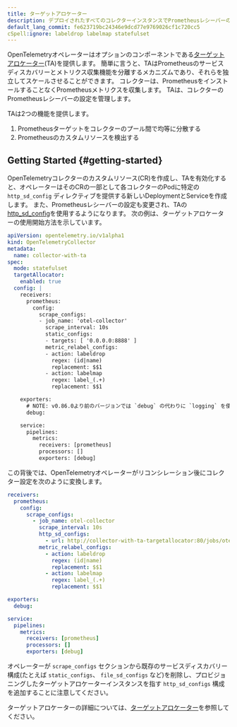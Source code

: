 ```yaml
---
title: ターゲットアロケーター
description: デプロイされたすべてのコレクターインスタンスでPrometheusレシーバーのターゲットを分散するツール
default_lang_commit: fe623719bc24346e9dcd77e9769026cf1c720cc5
cSpell:ignore: labeldrop labelmap statefulset
---
```


OpenTelemetryオペレーターはオプションのコンポーネントである[ターゲットアロケーター](https://github.com/open-telemetry/opentelemetry-operator/tree/main/cmd/otel-allocator)(TA)を提供します。
簡単に言うと、TAはPrometheusのサービスディスカバリーとメトリクス収集機能を分離するメカニズムであり、それらを独立してスケールさせることができます。
コレクターは、PrometheusをインストールすることなくPrometheusメトリクスを収集します。
TAは、コレクターのPrometheusレシーバーの設定を管理します。

TAは2つの機能を提供します。

1. Prometheusターゲットをコレクターのプール間で均等に分散する
2. Prometheusのカスタムリソースを検出する

## Getting Started {#getting-started}

OpenTelemetryコレクターのカスタムリソース(CR)を作成し、TAを有効化すると、オペレーターはそのCRの一部として各コレクターのPodに特定の `http_sd_config` ディレクティブを提供する新しいDeploymentとServiceを作成します。
また、Prometheusレシーバーの設定も変更され、TAの[http_sd_config](https://prometheus.io/docs/prometheus/latest/http_sd/)を使用するようになります。
次の例は、ターゲットアロケーターの使用開始方法を示しています。

```yaml
apiVersion: opentelemetry.io/v1alpha1
kind: OpenTelemetryCollector
metadata:
  name: collector-with-ta
spec:
  mode: statefulset
  targetAllocator:
    enabled: true
  config: |
    receivers:
      prometheus:
        config:
          scrape_configs:
          - job_name: 'otel-collector'
            scrape_interval: 10s
            static_configs:
            - targets: [ '0.0.0.0:8888' ]
            metric_relabel_configs:
            - action: labeldrop
              regex: (id|name)
              replacement: $$1
            - action: labelmap
              regex: label_(.+)
              replacement: $$1

    exporters:
      # NOTE: v0.86.0より前のバージョンでは `debug` の代わりに `logging` を使用してください。
      debug:

    service:
      pipelines:
        metrics:
          receivers: [prometheus]
          processors: []
          exporters: [debug]
```

この背後では、OpenTelemetryオペレーターがリコンシレーション後にコレクター設定を次のように変換します。

```yaml
receivers:
  prometheus:
    config:
      scrape_configs:
        - job_name: otel-collector
          scrape_interval: 10s
          http_sd_configs:
            - url: http://collector-with-ta-targetallocator:80/jobs/otel-collector/targets?collector_id=$POD_NAME
          metric_relabel_configs:
            - action: labeldrop
              regex: (id|name)
              replacement: $$1
            - action: labelmap
              regex: label_(.+)
              replacement: $$1

exporters:
  debug:

service:
  pipelines:
    metrics:
      receivers: [prometheus]
      processors: []
      exporters: [debug]
```

オペレーターが `scrape_configs` セクションから既存のサービスディスカバリー構成(たとえば `static_configs`、 `file_sd_configs` など)を削除し、プロビジョニングしたターゲットアロケーターインスタンスを指す `http_sd_configs` 構成を追加することに注意してください。

ターゲットアロケーターの詳細については、[ターゲットアロケーター](https://github.com/open-telemetry/opentelemetry-operator/tree/main/cmd/otel-allocator)を参照してください。
